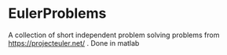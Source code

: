 # EulerProblems
A collection of short independent problem solving problems from https://projecteuler.net/ . Done in matlab
